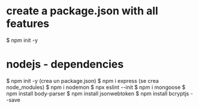 
# create a package.json with all features
$ npm init -y

# nodejs - dependencies
$ npm init -y (crea un package.json)
$ npm i express (se crea node_modules)
$ npm i nodemon
$ npx eslint --init
$ npm i mongoose
$ npm install body-parser
$ npm install jsonwebtoken
$ npm install bcryptjs --save